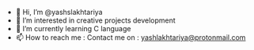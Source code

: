 - 👋 Hi, I’m @yashslakhtariya
- 👀 I’m interested in creative projects development
- 🌱 I’m currently learning C language
- 📫 How to reach me : Contact me on : yashlakhtariya@protonmail.com
